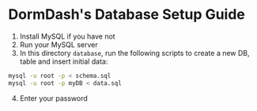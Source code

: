 # DormDash's Database Setup Guide

1. Install MySQL if you have not
2. Run your MySQL server
3. In this directory ```database```, run the following scripts to create a new DB, table and insert initial data:
```bash
mysql -u root -p < schema.sql
mysql -u root -p myDB < data.sql
```
4. Enter your password